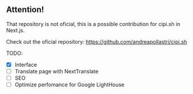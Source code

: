 ## Attention!

That repository is not oficial, this is a possible contribution for cipi.sh in Next.js.

Check out the oficial repository: https://github.com/andreapollastri/cipi.sh

TODO:
- [X] Interface
- [ ] Translate page with NextTranslate
- [ ] SEO
- [ ] Optimize perfomance for Google LightHouse